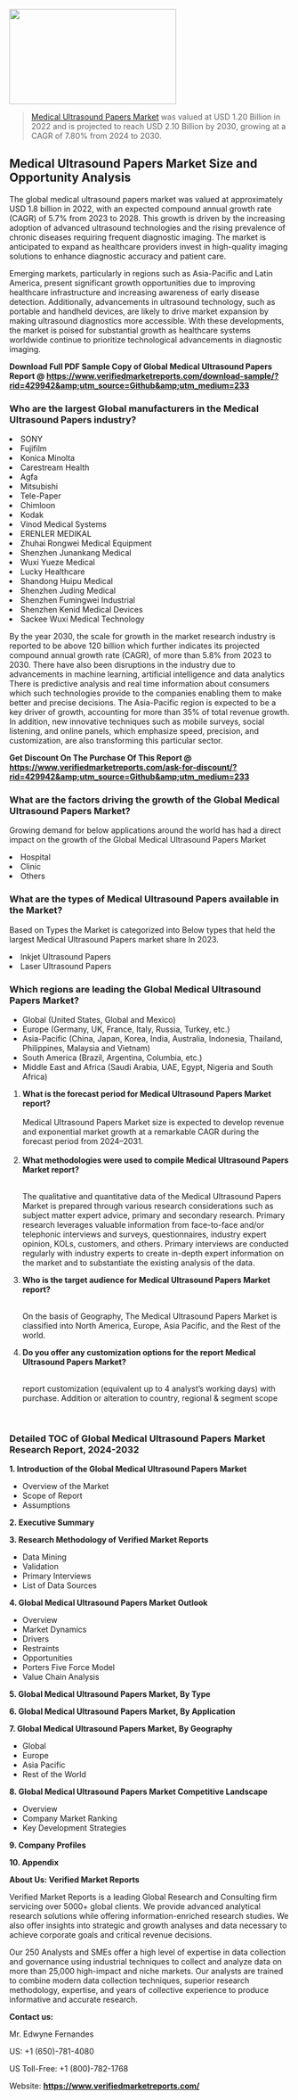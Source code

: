
<img src="https://ffe5etoiles.com/wp-content/uploads/2024/12/MST1-300x171.png" alt="" width="300" height="171" class="alignnone size-medium wp-image-20088" /><blockquote><p><p><a href="https://www.verifiedmarketreports.com/download-sample/?rid=429942&utm_source=Github&utm_medium=233" target="_blank">Medical Ultrasound Papers Market</a> was valued at USD 1.20 Billion in 2022 and is projected to reach USD 2.10 Billion by 2030, growing at a CAGR of 7.80% from 2024 to 2030.</p></blockquote><p><h2>Medical Ultrasound Papers Market Size and Opportunity Analysis</h2><p>The global medical ultrasound papers market was valued at approximately USD 1.8 billion in 2022, with an expected compound annual growth rate (CAGR) of 5.7% from 2023 to 2028. This growth is driven by the increasing adoption of advanced ultrasound technologies and the rising prevalence of chronic diseases requiring frequent diagnostic imaging. The market is anticipated to expand as healthcare providers invest in high-quality imaging solutions to enhance diagnostic accuracy and patient care.</p><p>Emerging markets, particularly in regions such as Asia-Pacific and Latin America, present significant growth opportunities due to improving healthcare infrastructure and increasing awareness of early disease detection. Additionally, advancements in ultrasound technology, such as portable and handheld devices, are likely to drive market expansion by making ultrasound diagnostics more accessible. With these developments, the market is poised for substantial growth as healthcare systems worldwide continue to prioritize technological advancements in diagnostic imaging.</p></p><p class=""><strong>Download Full PDF Sample Copy of Global Medical Ultrasound Papers Report @ <a href="https://www.verifiedmarketreports.com/download-sample/?rid=429942&amp;utm_source=Github&amp;utm_medium=233" target="_blank">https://www.verifiedmarketreports.com/download-sample/?rid=429942&amp;utm_source=Github&amp;utm_medium=233</a></strong></p><h3 id="" class="">Who are the largest Global manufacturers in the Medical Ultrasound Papers industry?</h3><p><li>SONY</li><li> Fujifilm</li><li> Konica Minolta</li><li> Carestream Health</li><li> Agfa</li><li> Mitsubishi</li><li> Tele-Paper</li><li> Chimloon</li><li> Kodak</li><li> Vinod Medical Systems</li><li> ERENLER MEDIKAL</li><li> Zhuhai Rongwei Medical Equipment</li><li> Shenzhen Junankang Medical</li><li> Wuxi Yueze Medical</li><li> Lucky Healthcare</li><li> Shandong Huipu Medical</li><li> Shenzhen Juding Medical</li><li> Shenzhen Fumingwei Industrial</li><li> Shenzhen Kenid Medical Devices</li><li> Sackee Wuxi Medical Technology</li></p><div class=""><div class="" dir="" data-message-author-role="" data-message-id="" data-message-model-slug=""><div class=""><div class=""><div class=""><div class="" dir="" data-message-author-role="" data-message-id="" data-message-model-slug=""><div class=""><div class=""><p>By the year 2030, the scale for growth in the market research industry is reported to be above 120 billion which further indicates its projected compound annual growth rate (CAGR), of more than 5.8% from 2023 to 2030. There have also been disruptions in the industry due to advancements in machine learning, artificial intelligence and data analytics There is predictive analysis and real time information about consumers which such technologies provide to the companies enabling them to make better and precise decisions. The Asia-Pacific region is expected to be a key driver of growth, accounting for more than 35% of total revenue growth. In addition, new innovative techniques such as mobile surveys, social listening, and online panels, which emphasize speed, precision, and customization, are also transforming this particular sector.</p><p><strong>Get Discount On The Purchase Of This Report @&nbsp; <a href="https://www.verifiedmarketreports.com/ask-for-discount/?rid=429942&amp;utm_source=Github&amp;utm_medium=233" target="_blank">https://www.verifiedmarketreports.com/ask-for-discount/?rid=429942&amp;utm_source=Github&amp;utm_medium=233</a></strong></p></div></div></div></div></div></div></div></div><h3 id="" class="">What are the factors driving the growth of the Global Medical Ultrasound Papers Market?</h3><p id="" class="">Growing demand for below applications around the world has had a direct impact on the growth of the Global Medical Ultrasound Papers Market</p><p id="" class=""><li>Hospital</li><li> Clinic</li><li> Others</li></p><h3 id="" class="">What are the types of Medical Ultrasound Papers available in the Market?</h3><p id="" class="">Based on Types the Market is categorized into Below types that held the largest Medical Ultrasound Papers market share In 2023.</p><p id="" class=""><li>Inkjet Ultrasound Papers</li><li> Laser Ultrasound Papers</li></p><h3 id="" class="">Which regions are leading the Global Medical Ultrasound Papers Market?</h3><ul><li>Global (United States, Global and Mexico)</li><li>Europe (Germany, UK, France, Italy, Russia, Turkey, etc.)</li><li>Asia-Pacific (China, Japan, Korea, India, Australia, Indonesia, Thailand, Philippines, Malaysia and Vietnam)</li><li>South America (Brazil, Argentina, Columbia, etc.)</li><li>Middle East and Africa (Saudi Arabia, UAE, Egypt, Nigeria and South Africa)</li></ul><p><ol><li><strong>What is the forecast period for Medical Ultrasound Papers Market report?<br /></strong><br /><span data-sheets-root="1" data-sheets-value="{&quot;1&quot;:2,&quot;2&quot;:&quot;XXXX size is expected to develop revenue and exponential market growth at a remarkable CAGR during the forecast period from 2024&ndash;2030.&quot;}" data-sheets-userformat="{&quot;2&quot;:12674,&quot;4&quot;:{&quot;1&quot;:2,&quot;2&quot;:16776960},&quot;10&quot;:2,&quot;11&quot;:0,&quot;15&quot;:&quot;Arial&quot;,&quot;16&quot;:12}">Medical Ultrasound Papers Market size is expected to develop revenue and exponential market growth at a remarkable CAGR during the forecast period from 2024&ndash;2031.</span><br /><br /></li><li><strong>What methodologies were used to compile Medical Ultrasound Papers Market report?<br /><br /></strong><p>The qualitative and quantitative data of the&nbsp;Medical Ultrasound Papers Market is prepared through various research considerations such as subject matter expert advice, primary and secondary research. Primary research leverages valuable information from face-to-face and/or telephonic interviews and surveys, questionnaires, industry expert opinion, KOLs, customers, and others. Primary interviews are conducted regularly with industry experts to create in-depth expert information on the market and to substantiate the existing analysis of the data.&nbsp;</p></li><li><strong>Who is the target audience for Medical Ultrasound Papers Market report?<br /><br /></strong><p>On the basis of Geography, The&nbsp;Medical Ultrasound Papers Market is classified into North America, Europe, Asia Pacific, and the Rest of the world.</p></li><li><strong>Do you offer any customization options for the report Medical Ultrasound Papers Market?<br /><br /></strong><p>report customization (equivalent up to 4 analyst&rsquo;s working days) with purchase. Addition or alteration to country, regional &amp; segment scope</p><p>&nbsp;</p></li></ol></p><h3 id="" class="">Detailed TOC of Global Medical Ultrasound Papers Market Research Report, 2024-2032</h3><p id="" class=""><strong>1. Introduction of the Global Medical Ultrasound Papers Market</strong></p><ul><li>Overview of the Market</li><li>Scope of Report</li><li>Assumptions</li></ul><p id="" class=""><strong>2. Executive Summary</strong></p><p id="" class=""><strong>3. Research Methodology of&nbsp;Verified Market Reports</strong></p><ul><li>Data Mining</li><li>Validation</li><li>Primary Interviews</li><li>List of Data Sources</li></ul><p id="" class=""><strong>4. Global Medical Ultrasound Papers Market Outlook</strong></p><ul><li>Overview</li><li>Market Dynamics</li><li>Drivers</li><li>Restraints</li><li>Opportunities</li><li>Porters Five Force Model</li><li>Value Chain Analysis</li></ul><p id="" class=""><strong>5. Global Medical Ultrasound Papers Market, By&nbsp;Type</strong></p><p id="" class=""><strong>6. Global Medical Ultrasound Papers Market, By Application</strong></p><p id="" class=""><strong>7. Global Medical Ultrasound Papers Market, By Geography</strong></p><ul><li>Global</li><li>Europe</li><li>Asia Pacific</li><li>Rest of the World</li></ul><p id="" class=""><strong>8. Global Medical Ultrasound Papers Market Competitive Landscape</strong></p><ul><li>Overview</li><li>Company Market Ranking</li><li>Key Development Strategies</li></ul><p id="" class=""><strong>9. Company Profiles</strong></p><p id="" class=""><strong>10. Appendix</strong></p><p id="" class=""><strong>About Us: Verified Market Reports</strong></p><p id="" class="">Verified Market Reports is a leading Global Research and Consulting firm servicing over 5000+ global clients. We provide advanced analytical research solutions while offering information-enriched research studies. We also offer insights into strategic and growth analyses and data necessary to achieve corporate goals and critical revenue decisions.</p><p id="" class="">Our 250 Analysts and SMEs offer a high level of expertise in data collection and governance using industrial techniques to collect and analyze data on more than 25,000 high-impact and niche markets. Our analysts are trained to combine modern data collection techniques, superior research methodology, expertise, and years of collective experience to produce informative and accurate research.</p><p id="" class=""><strong>Contact us:</strong></p><p id="" class="">Mr. Edwyne Fernandes</p><p id="" class="">US: +1 (650)-781-4080</p><p id="" class="">US Toll-Free: +1 (800)-782-1768</p><p id="" class="">Website: <a target="" data-test-app-aware-link=""><strong>https://www.verifiedmarketreports.com/</strong></a></p>
